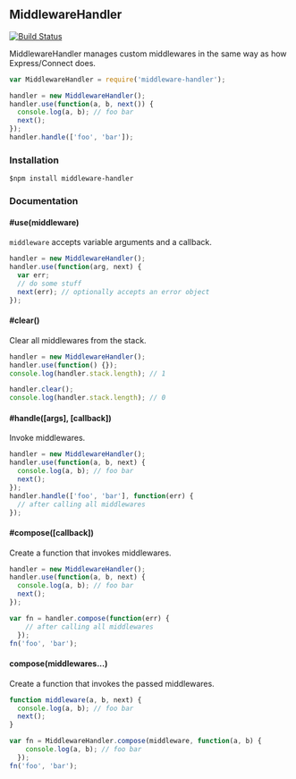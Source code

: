 ## MiddlewareHandler ##
[![Build Status](https://travis-ci.org/nkzawa/middleware-handler.png?branch=master)](https://travis-ci.org/nkzawa/middleware-handler)

MiddlewareHandler manages custom middlewares in the same way as how Express/Connect does.

```js
var MiddlewareHandler = require('middleware-handler');

handler = new MiddlewareHandler();
handler.use(function(a, b, next()) {
  console.log(a, b); // foo bar
  next();
});
handler.handle(['foo', 'bar']);
```

### Installation ###
    $npm install middleware-handler

### Documentation ###

#### #use(middleware) ####
```middleware``` accepts variable arguments and a callback.

```js
handler = new MiddlewareHandler();
handler.use(function(arg, next) {
  var err;
  // do some stuff
  next(err); // optionally accepts an error object
});
```

#### #clear() ####
Clear all middlewares from the stack.

```js
handler = new MiddlewareHandler();
handler.use(function() {});
console.log(handler.stack.length); // 1

handler.clear();
console.log(handler.stack.length); // 0
```

#### #handle([args], [callback]) ####
Invoke middlewares.

```js
handler = new MiddlewareHandler();
handler.use(function(a, b, next) {
  console.log(a, b); // foo bar
  next();
});
handler.handle(['foo', 'bar'], function(err) {
  // after calling all middlewares
});
```

#### #compose([callback]) ####
Create a function that invokes middlewares.

```js
handler = new MiddlewareHandler();
handler.use(function(a, b, next) {
  console.log(a, b); // foo bar
  next();
});

var fn = handler.compose(function(err) {
    // after calling all middlewares
  });
fn('foo', 'bar');
```

#### compose(middlewares...) ####
Create a function that invokes the passed middlewares.

```js
function middleware(a, b, next) {
  console.log(a, b); // foo bar
  next();
}

var fn = MiddlewareHandler.compose(middleware, function(a, b) {
    console.log(a, b); // foo bar
  });
fn('foo', 'bar');
```

